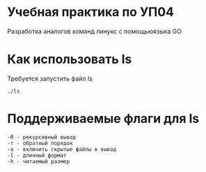 # Учебная практика по УП04
Разработка аналогов команд линукс с помощьюязыка GO
# Как использовать ls
Требуется запустить файл ls
```
./ls
```
# Поддерживаемые флаги для ls
	-R - рекурсивный вывод
	-r - обратный порядок 
	-a - включить скрытые файлы в вывод
    -l - длинный формат
	-h - читаемый размер
